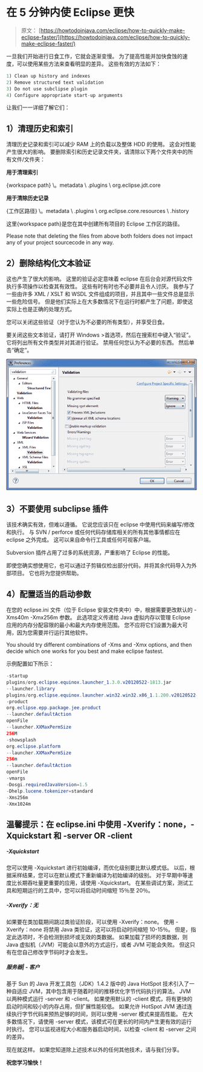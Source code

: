 # 在 5 分钟内使 Eclipse 更快

> 原文： [https://howtodoinjava.com/eclipse/how-to-quickly-make-eclipse-faster/](https://howtodoinjava.com/eclipse/how-to-quickly-make-eclipse-faster/)

一旦我们开始进行日食工作，它就会逐渐变慢。 为了提高性能并加快食蚀的速度，可以使用某些方法来查看明显的差异。 这些有效的方法如下：

```java
1) Clean up history and indexes
2) Remove structured text validation
3) Do not use subclipse plugin
4) Configure appropriate start-up arguments
```

让我们一一详细了解它们：

## 1）清理历史和索引

清理历史记录和索引可以减少 RAM 上的负载以及整体 HDD 的使用。 这会对性能产生很大的影响。 要删除索引和历史记录文件夹，请清除以下两个文件夹中的所有文件/文件夹：

**用于清理索引**

{workspace path} \。metadata \ .plugins \ org.eclipse.jdt.core

**用于清除历史记录**

{工作区路径} \。metadata \ .plugins \ org.eclipse.core.resources \ .history

这里{workspace path}是您在其中创建所有项目的 Eclipse 工作区的路径。

Please note that deleting the files from above both folders does not impact any of your project sourcecode in any way.

## 2）删除结构化文本验证

这也产生了很大的影响。 这里的验证必定意味着 eclipse 在后台会对源代码文件执行多项操作以检查其有效性。 这些有时有时也不必要并且令人讨厌。 我参与了一些由许多 XML / XSLT 和 WSDL 文件组成的项目，并且其中一些文件总是显示一些危险信号。 但是他们实际上在大多数情况下在运行时都产生了问题，即使这实际上也是正确的处理方式。

您可以关闭这些验证（对于您认为不必要的所有类型），并享受日食。

要关闭这些文本验证，请打开 Windows >首选项，然后在搜索栏中键入“验证”。 它将列出所有文件类型并对其进行验证。 禁用任何您认为不必要的东西。 然后单击“确定”。

![eclipse_validation](img/feb6f96a89510654ce2840a6914d0585.png)

## 3）不要使用 subclipse 插件

该技术确实有效，但难以遵循。 它说您应该只在 eclipse 中使用代码来编写/修改和执行。 与 SVN / perforce 或任何代码存储库相关的所有其他事情都应在 eclipse 之外完成。 这可以来自命令行工具或任何可视客户端。

Subversion 插件占用了过多的系统资源，严重影响了 Eclipse 的性能。

即使您确实想使用它，也可以通过子剪辑仅检出部分代码，并将其余代码导入为外部项目。 它也将为您提供帮助。

## 4）配置适当的启动参数

在您的 eclipse.ini 文件（位于 Eclipse 安装文件夹中）中，根据需要更改默认的 -Xms40m -Xmx256m 参数。 此选项定义传递给 Java 虚拟内存以管理 Eclipse 应用的内存分配容限的最小和最大内存使用范围。 您不应将它们设置为最大可用，因为您需要并行运行其他软件。

You should try different combinations of -Xms and -Xmx options, and then decide which one works for you best and make eclipse fastest.

示例配置如下所示：

```java
-startup
plugins/org.eclipse.equinox.launcher_1.3.0.v20120522-1813.jar
--launcher.library
plugins/org.eclipse.equinox.launcher.win32.win32.x86_1.1.200.v20120522-1813
-product
org.eclipse.epp.package.jee.product
--launcher.defaultAction
openFile
--launcher.XXMaxPermSize
256M
-showsplash
org.eclipse.platform
--launcher.XXMaxPermSize
256m
--launcher.defaultAction
openFile
-vmargs
-Dosgi.requiredJavaVersion=1.5
-Dhelp.lucene.tokenizer=standard
-Xms256m
-Xmx1024m

```

## 温馨提示：在 eclipse.ini 中使用 -Xverify：none，-Xquickstart 和 -server OR -client

##### -Xquickstart

您可以使用 -Xquickstart 进行初始编译，而优化级别要比默认模式低。 以后，根据采样结果，您可以在默认模式下重新编译为初始编译的级别。 对于早期中等速度比长期吞吐量更重要的应用，请使用 -Xquickstart。 在某些调试方案，测试工具和短期运行的工具中，您可以将启动时间缩短 15％至 20％。

##### -Xverify：无

如果要在类加载期间跳过类验证阶段，可以使用 -Xverify：none。 使用 -Xverify：none 将禁用 Java 类验证，这可以将启动时间缩短 10-15％。 但是，指定此选项时，不会检测到损坏或无效的类数据。 如果加载了损坏的类数据，则 Java 虚拟机（JVM）可能会以意外的方式运行，或者 JVM 可能会失败。 但这只有在您自己修改字节码时才会发生。

##### 服务器| - 客户

基于 Sun 的 Java 开发工具包（JDK）1.4.2 版中的 Java HotSpot 技术引入了一种自适应 JVM，其中包含用于随着时间的推移优化字节代码执行的算法。 JVM 以两种模式运行 -server 和 -client。 如果使用默认的 -client 模式，将有更快的启动时间和较小的内存占用，但扩展性能较低。 如果允许 HotSpot JVM 通过连续执行字节代码来预热足够的时间，则可以使用 -server 模式来提高性能。 在大多数情况下，请使用 -server 模式，该模式可在更长的时间内产生更有效的运行时执行。 您可以监视进程大小和服务器启动时间，以检查 -client 和 -server 之间的差异。

现在就这样。 如果您知道除上述技术以外的任何其他技术，请与我们分享。

**祝您学习愉快！**
